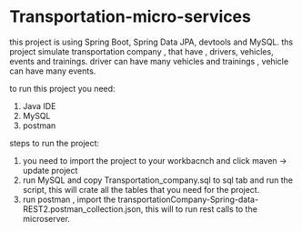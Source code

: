 # Transportation-micro-services

this project is using Spring Boot, Spring Data JPA, devtools and MySQL.
ths project simulate transportation company , that have , drivers, vehicles, events and trainings.
driver can have many vehicles and trainings , vehicle can have many events.

to run this project you need:
1. Java IDE 
2. MySQL 
3. postman

steps to run the project:
1. you need to import the project to your workbacnch and click maven -> update project 
2. run MySQL and copy Transportation_company.sql to sql tab and run the script, this will crate all the tables that you need for the project.
3. run postman , import the transportationCompany-Spring-data-REST2.postman_collection.json, this will to run rest calls to the microserver.

